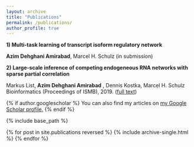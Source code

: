 ```yaml
---
layout: archive
title: "Publications"
permalink: /publications/
author_profile: true
---
```


 **1) Multi-task learning of transcript isoform regulatory network**
 
**Azim Dehghani Amirabad**, Marcel H. Schulz (in submission)
 
**2) Large-scale inference of competing endogeneous RNA networks with sparse partial correlation**

Markus List, **Azim Dehghani Amirabad** , Dennis Kostka, Marcel H. Schulz
Bioinformatics (Proceedings of ISMB), 2019. ([full text](https://academic.oup.com/bioinformatics/article/35/14/i596/5529172)) 
 

{% if author.googlescholar %}
  You can also find my articles on <u><a href="{{author.googlescholar}}">my Google Scholar profile</a>.</u>
{% endif %}

{% include base_path %}

{% for post in site.publications reversed %}
  {% include archive-single.html %}
{% endfor %}
